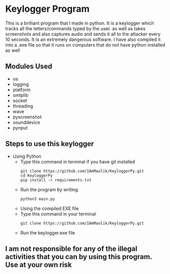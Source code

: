 # Keylogger Program

This is a brilliant program that I made in python.
It is a keylogger which tracks all the letters/commands typed by the user.
as well as takes screenshots and also captures audio and sends it all to the attacker every 10 seconds. It is an extremely dangerous software.
I have also compiled it into a .exe file so that it runs on computers that do not have python installed as well

## Modules Used
- os
- logging
- platform
- smtplib
- socket
- threading
- wave
- pyscreenshot
- sounddevice
- pynput

## Steps to use this keylogger
* Using Python
  - Type this command in terminal if you have git installed 
    ```\sh
    git clone https://github.com/IAmMaulik/KeyloggerPy.git
    cd KeyloggerPy
    pip install -r requirements.txt
    ```
  - Run the program by writing 
    ```\sh
    python3 main.py
    ```
  * Using the compiled EXE file
   - Type this command in your terminal
      ```\sh
      git clone https://github.com/IAmMaulik/KeyloggerPy.git
      ```
    - Run the keylogger.exe file



## I am not responsible for any of the illegal activities that you can by using this program. Use at your own risk
